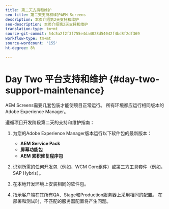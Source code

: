 ```yaml
---
title: 第二天支持和维护
seo-title: 第二天支持和维护AEM Screens
description: 本页介绍第2天支持和维护
seo-description: 本页介绍第2天支持和维护
translation-type: tm+mt
source-git-commit: 54c5a2f2f3f755e4da4028d54042f4bd8f2df369
workflow-type: tm+mt
source-wordcount: '155'
ht-degree: 8%

---
```



# Day Two 平台支持和维护 {#day-two-support-maintenance}

AEM Screens需要几套包装才能使项目正常运行。 所有环境都应运行相同版本的Adobe Experience Manager。

遵循项目开发阶段第二天的支持和维护指南：

1. 为您的Adobe Experience Manager版本运行以下软件包的最新版本：

   * **AEM Service Pack**
   * **屏幕功能包**
   * **AEM 累积修复程序包**

1. 识别所需的任何开发包（例如，WCM Core组件）或第三方工具套件（例如，SAP Hybris）。

1. 在本地开发环境上安装相同的软件包。

1. 指示客户端在其所有QA、Stage和Production服务器上采用相同的配置。 在部署和测试时，不匹配的服务器配置将产生问题。
